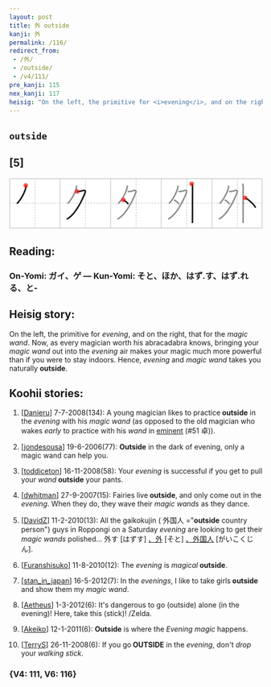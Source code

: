 ```yaml
---
layout: post
title: 外 outside
kanji: 外
permalink: /116/
redirect_from:
 - /外/
 - /outside/
 - /v4/111/
pre_kanji: 115
nex_kanji: 117
heisig: "On the left, the primitive for <i>evening</i>, and on the right, that for the <i>magic wand</i>. Now, as every magician worth his abracadabra knows, bringing your <i>magic wand</i> out into the <i>evening</i> air makes your magic much more powerful than if you were to stay indoors. Hence, <i>evening</i> and <i>magic wand</i> takes you naturally <b>outside</b>."
---
```


## `outside`

## [5]

<div class="stroke"><img src="../images/E5A496.png" /></div>

## Reading:

### On-Yomi: ガイ、ゲ &mdash; Kun-Yomi: そと、ほか、はず.す、はず.れる、と-

## Heisig story:

On the left, the primitive for <i>evening</i>, and on the right, that for the <i>magic wand</i>. Now, as every magician worth his abracadabra knows, bringing your <i>magic wand</i> out into the <i>evening</i> air makes your magic much more powerful than if you were to stay indoors. Hence, <i>evening</i> and <i>magic wand</i> takes you naturally <b>outside</b>.

## Koohii stories:

1) [<a href="http://kanji.koohii.com/profile/Danieru">Danieru</a>] 7-7-2008(134): A young magician likes to practice<strong> outside</strong> in the <em>evening</em> with his <em>magic wand</em> (as opposed to the old magician who wakes <em>early</em> to practice with his <em>wand</em> in <a href="../v4/51">eminent</a> (#51 卓)).

2) [<a href="http://kanji.koohii.com/profile/jondesousa">jondesousa</a>] 19-6-2006(77): <strong>Outside</strong> in the dark of evening, only a magic wand can help you.

3) [<a href="http://kanji.koohii.com/profile/toddiceton">toddiceton</a>] 16-11-2008(58): Your <em>evening</em> is successful if you get to pull your <em>wand</em><strong> outside</strong> your pants.

4) [<a href="http://kanji.koohii.com/profile/dwhitman">dwhitman</a>] 27-9-2007(15): Fairies live<strong> outside</strong>, and only come out in the <em>evening</em>. When they do, they wave their <em>magic wands</em> as they dance.

5) [<a href="http://kanji.koohii.com/profile/DavidZ">DavidZ</a>] 11-2-2010(13): All the gaikokujin ( 外国人 =&quot;<strong>outside</strong> country person&quot;) guys in Roppongi on a Saturday <em>evening</em> are looking to get their <em>magic wands</em> polished... 外す [はずす] <a href="http://google.com/#q=、外">、外</a> [そと] <a href="http://google.com/#q=、外国人">、外国人</a> [がいこくじん].

6) [<a href="http://kanji.koohii.com/profile/Furanshisuko">Furanshisuko</a>] 11-8-2010(12): The <em>evening</em> is <em>magical</em><strong> outside</strong>.

7) [<a href="http://kanji.koohii.com/profile/stan_in_japan">stan_in_japan</a>] 16-5-2012(7): In the <em>evenings</em>, I like to take girls<strong> outside</strong> and show them my <em>magic wand</em>.

8) [<a href="http://kanji.koohii.com/profile/Aetheus">Aetheus</a>] 1-3-2012(6): It&#039;s dangerous to go (outside) alone (in the evening)! Here, take this (stick)! /Zelda.

9) [<a href="http://kanji.koohii.com/profile/Akeiko">Akeiko</a>] 12-1-2011(6): <strong>Outside</strong> is where the <em>Evening magic</em> happens.

10) [<a href="http://kanji.koohii.com/profile/TerryS">TerryS</a>] 26-11-2008(6): If you go<strong> OUTSIDE</strong> in the <em>evening</em>, don&#039;t <em>drop</em> your <em>walking stick</em>.

### {V4: 111, V6: 116}
